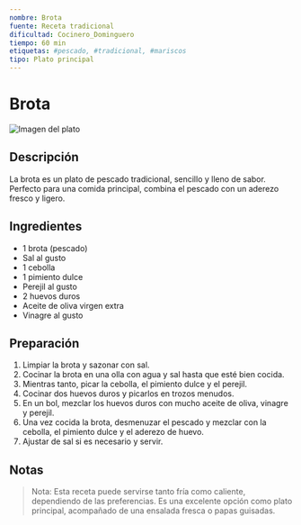 ```yaml
---
nombre: Brota
fuente: Receta tradicional
dificultad: Cocinero_Dominguero
tiempo: 60 min
etiquetas: #pescado, #tradicional, #mariscos
tipo: Plato principal
---
```


# Brota

![Imagen del plato](img/brota.png)

## Descripción

La brota es un plato de pescado tradicional, sencillo y lleno de sabor. Perfecto para una comida principal, combina el pescado con un aderezo fresco y ligero.

## Ingredientes

* 1 brota (pescado)
* Sal al gusto
* 1 cebolla
* 1 pimiento dulce
* Perejil al gusto
* 2 huevos duros
* Aceite de oliva virgen extra
* Vinagre al gusto

## Preparación

1. Limpiar la brota y sazonar con sal.
2. Cocinar la brota en una olla con agua y sal hasta que esté bien cocida.
3. Mientras tanto, picar la cebolla, el pimiento dulce y el perejil.
4. Cocinar dos huevos duros y picarlos en trozos menudos.
5. En un bol, mezclar los huevos duros con mucho aceite de oliva, vinagre y perejil.
6. Una vez cocida la brota, desmenuzar el pescado y mezclar con la cebolla, el pimiento dulce y el aderezo de huevo.
7. Ajustar de sal si es necesario y servir.

## Notas

> Nota: Esta receta puede servirse tanto fría como caliente, dependiendo de las preferencias. Es una excelente opción como plato principal, acompañado de una ensalada fresca o papas guisadas.
